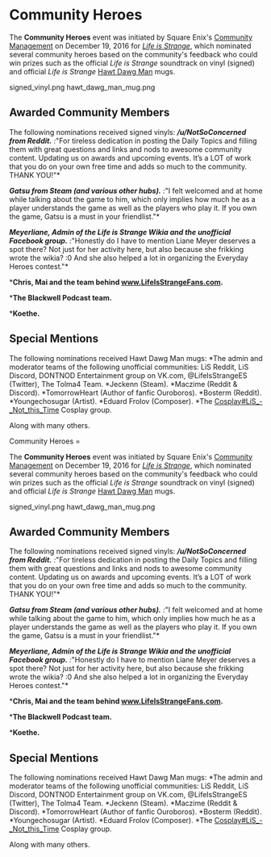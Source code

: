 #  Community Heroes 

The **Community Heroes** event was initiated by Square Enix's [Community Management](community_management.md) on December 19, 2016 for *[Life is Strange](life_is_strange.md)*, which nominated several community heroes based on the community's feedback who could win prizes such as the official *Life is Strange* soundtrack on vinyl (signed) and official *Life is Strange* [Hawt Dawg Man](hawt_dawg_man.md) mugs.

signed_vinyl.png
hawt_dawg_man_mug.png

##  Awarded Community Members 
The following nominations received signed vinyls:
***/u/NotSoConcerned from Reddit.**
:*"For tireless dedication in posting the Daily Topics and filling them with great questions and links and nods to awesome community content. Updating us on awards and upcoming events. It’s a LOT of work that you do on your own free time and adds so much to the community. THANK YOU!"*

***Gatsu from Steam (and various other hubs).**
:*"I felt welcomed and at home while talking about the game to him, which only implies how much he as a player understands the game as well as the players who play it. If you own the game, Gatsu is a must in your friendlist."*

***Meyerliane, Admin of the Life is Strange Wikia and the unofficial Facebook group.**
:*"Honestly do I have to mention Liane Meyer deserves a spot there? Not just for her activity here, but also because she frikking wrote the wikia? :0 And she also helped a lot in organizing the Everyday Heroes contest."*

***Chris, Mai and the team behind www.LifeIsStrangeFans.com.**

***The Blackwell Podcast team.**

***Koethe.**

##  Special Mentions 
The following nominations received Hawt Dawg Man mugs:
*The admin and moderator teams of the following unofficial communities: LiS Reddit, LiS Discord, DONTNOD Entertainment group on VK.com, @LifeIsStrangeES (Twitter), The Tolma4 Team.
*Jeckenn (Steam).
*Maczime (Reddit & Discord).
*TomorrowHeart (Author of fanfic Ouroboros).
*Bosterm (Reddit).
*Youngechosugar (Artist).
*Eduard Frolov (Composer).
*The [Cosplay#LiS_-_Not_this_Time](not_this_time.md) Cosplay group.

Along with many others.

 Community Heroes =

The **Community Heroes** event was initiated by Square Enix's [Community Management](community_management.md) on December 19, 2016 for *[Life is Strange](life_is_strange.md)*, which nominated several community heroes based on the community's feedback who could win prizes such as the official *Life is Strange* soundtrack on vinyl (signed) and official *Life is Strange* [Hawt Dawg Man](hawt_dawg_man.md) mugs.

signed_vinyl.png
hawt_dawg_man_mug.png

##  Awarded Community Members 
The following nominations received signed vinyls:
***/u/NotSoConcerned from Reddit.**
:*"For tireless dedication in posting the Daily Topics and filling them with great questions and links and nods to awesome community content. Updating us on awards and upcoming events. It’s a LOT of work that you do on your own free time and adds so much to the community. THANK YOU!"*

***Gatsu from Steam (and various other hubs).**
:*"I felt welcomed and at home while talking about the game to him, which only implies how much he as a player understands the game as well as the players who play it. If you own the game, Gatsu is a must in your friendlist."*

***Meyerliane, Admin of the Life is Strange Wikia and the unofficial Facebook group.**
:*"Honestly do I have to mention Liane Meyer deserves a spot there? Not just for her activity here, but also because she frikking wrote the wikia? :0 And she also helped a lot in organizing the Everyday Heroes contest."*

***Chris, Mai and the team behind www.LifeIsStrangeFans.com.**

***The Blackwell Podcast team.**

***Koethe.**

##  Special Mentions 
The following nominations received Hawt Dawg Man mugs:
*The admin and moderator teams of the following unofficial communities: LiS Reddit, LiS Discord, DONTNOD Entertainment group on VK.com, @LifeIsStrangeES (Twitter), The Tolma4 Team.
*Jeckenn (Steam).
*Maczime (Reddit & Discord).
*TomorrowHeart (Author of fanfic Ouroboros).
*Bosterm (Reddit).
*Youngechosugar (Artist).
*Eduard Frolov (Composer).
*The [Cosplay#LiS_-_Not_this_Time](not_this_time.md) Cosplay group.

Along with many others.

